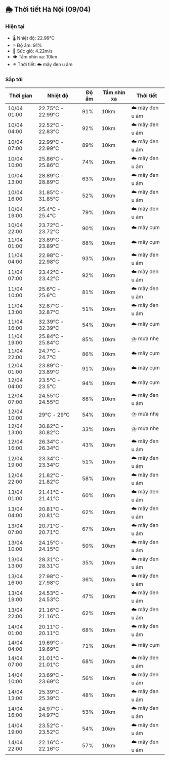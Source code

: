 ## 🌦️ Thời tiết Hà Nội (09/04)

### Hiện tại

- 🌡️ Nhiệt độ: 22.99℃
- 💦 Độ ẩm: 91%
- 💨 Sức gió: 4.22m/s
- 👁️ Tầm nhìn xa: 10km
- ☂️ Thời tiết: ☁️ mây đen u ám

### Sắp tới

| Thời gian | Nhiệt độ | Độ ẩm | Tầm nhìn xa | Thời tiết |
| --- | --- | --- | --- | --- |
| 10/04 01:00 | 22.75℃ - 22.99℃ | 91% | 10km | ☁️ mây đen u ám |
| 10/04 04:00 | 22.52℃ - 22.83℃ | 92% | 10km | ☁️ mây đen u ám |
| 10/04 07:00 | 22.99℃ - 22.99℃ | 89% | 10km | ☁️ mây đen u ám |
| 10/04 10:00 | 25.86℃ - 25.86℃ | 74% | 10km | ☁️ mây đen u ám |
| 10/04 13:00 | 28.89℃ - 28.89℃ | 63% | 10km | ☁️ mây đen u ám |
| 10/04 16:00 | 31.85℃ - 31.85℃ | 52% | 10km | ☁️ mây đen u ám |
| 10/04 19:00 | 25.4℃ - 25.4℃ | 79% | 10km | ☁️ mây đen u ám |
| 10/04 22:00 | 23.72℃ - 23.72℃ | 90% | 10km | ☁️ mây cụm |
| 11/04 01:00 | 23.89℃ - 23.89℃ | 88% | 10km | ☁️ mây cụm |
| 11/04 04:00 | 22.98℃ - 22.98℃ | 93% | 10km | ☁️ mây đen u ám |
| 11/04 07:00 | 23.42℃ - 23.42℃ | 92% | 10km | ☁️ mây đen u ám |
| 11/04 10:00 | 25.6℃ - 25.6℃ | 81% | 10km | ☁️ mây đen u ám |
| 11/04 13:00 | 32.87℃ - 32.87℃ | 51% | 10km | ☁️ mây đen u ám |
| 11/04 16:00 | 32.39℃ - 32.39℃ | 54% | 10km | ☁️ mây cụm |
| 11/04 19:00 | 25.84℃ - 25.84℃ | 85% | 10km | ⛈️ mưa nhẹ |
| 11/04 22:00 | 24.7℃ - 24.7℃ | 86% | 10km | ☁️ mây cụm |
| 12/04 01:00 | 23.89℃ - 23.89℃ | 91% | 10km | ☁️ mây cụm |
| 12/04 04:00 | 23.5℃ - 23.5℃ | 94% | 10km | ☁️ mây cụm |
| 12/04 07:00 | 24.55℃ - 24.55℃ | 88% | 10km | ☁️ mây đen u ám |
| 12/04 10:00 | 29℃ - 29℃ | 54% | 10km | ⛈️ mưa nhẹ |
| 12/04 13:00 | 30.82℃ - 30.82℃ | 33% | 10km | ⛈️ mưa nhẹ |
| 12/04 16:00 | 26.34℃ - 26.34℃ | 43% | 10km | ☁️ mây đen u ám |
| 12/04 19:00 | 23.34℃ - 23.34℃ | 51% | 10km | ☁️ mây đen u ám |
| 12/04 22:00 | 21.82℃ - 21.82℃ | 58% | 10km | ☁️ mây đen u ám |
| 13/04 01:00 | 21.41℃ - 21.41℃ | 60% | 10km | ☁️ mây đen u ám |
| 13/04 04:00 | 20.81℃ - 20.81℃ | 62% | 10km | ☁️ mây đen u ám |
| 13/04 07:00 | 20.71℃ - 20.71℃ | 67% | 10km | ☁️ mây đen u ám |
| 13/04 10:00 | 24.15℃ - 24.15℃ | 50% | 10km | ☁️ mây đen u ám |
| 13/04 13:00 | 28.31℃ - 28.31℃ | 35% | 10km | ☁️ mây đen u ám |
| 13/04 16:00 | 27.98℃ - 27.98℃ | 36% | 10km | ☁️ mây đen u ám |
| 13/04 19:00 | 24.53℃ - 24.53℃ | 47% | 10km | ☁️ mây đen u ám |
| 13/04 22:00 | 21.16℃ - 21.16℃ | 62% | 10km | ☁️ mây đen u ám |
| 14/04 01:00 | 20.11℃ - 20.11℃ | 68% | 10km | ☁️ mây đen u ám |
| 14/04 04:00 | 19.69℃ - 19.69℃ | 71% | 10km | ☁️ mây cụm |
| 14/04 07:00 | 21.01℃ - 21.01℃ | 68% | 10km | ☁️ mây đen u ám |
| 14/04 10:00 | 23.69℃ - 23.69℃ | 56% | 10km | ☁️ mây đen u ám |
| 14/04 13:00 | 25.39℃ - 25.39℃ | 48% | 10km | ☁️ mây đen u ám |
| 14/04 16:00 | 24.97℃ - 24.97℃ | 53% | 10km | ☁️ mây đen u ám |
| 14/04 19:00 | 23.52℃ - 23.52℃ | 54% | 10km | ☁️ mây đen u ám |
| 14/04 22:00 | 22.16℃ - 22.16℃ | 57% | 10km | ☁️ mây đen u ám |
